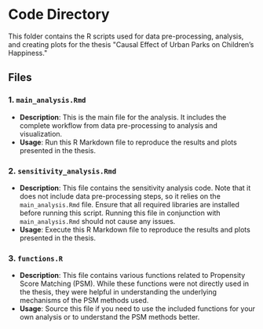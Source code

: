 # Code Directory

This folder contains the R scripts used for data pre-processing, analysis, and creating plots for the thesis "Causal Effect of Urban Parks on Children’s Happiness."

## Files

### 1. `main_analysis.Rmd`

- **Description**: This is the main file for the analysis. It includes the complete workflow from data pre-processing to analysis and visualization.
- **Usage**: Run this R Markdown file to reproduce the results and plots presented in the thesis.

### 2. `sensitivity_analysis.Rmd`

- **Description**: This file contains the sensitivity analysis code. Note that it does not include data pre-processing steps, so it relies on the `main_analysis.Rmd` file. Ensure that all required libraries are installed before running this script. Running this file in conjunction with `main_analysis.Rmd` should not cause any issues.
- **Usage**: Execute this R Markdown file to reproduce the results and plots presented in the thesis.

### 3. `functions.R`

- **Description**: This file contains various functions related to Propensity Score Matching (PSM). While these functions were not directly used in the thesis, they were helpful in understanding the underlying mechanisms of the PSM methods used.
- **Usage**: Source this file if you need to use the included functions for your own analysis or to understand the PSM methods better.
